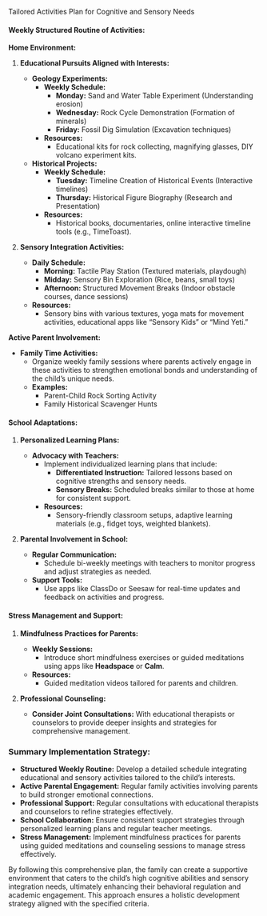 Tailored Activities Plan for Cognitive and Sensory Needs

#### **Weekly Structured Routine of Activities:**

**Home Environment:**

1. **Educational Pursuits Aligned with Interests:**
   - **Geology Experiments:**
     - **Weekly Schedule:**
       - **Monday:** Sand and Water Table Experiment (Understanding erosion)
       - **Wednesday:** Rock Cycle Demonstration (Formation of minerals)
       - **Friday:** Fossil Dig Simulation (Excavation techniques)
     - **Resources:**
       - Educational kits for rock collecting, magnifying glasses, DIY volcano experiment kits.
   - **Historical Projects:**
     - **Weekly Schedule:**
       - **Tuesday:** Timeline Creation of Historical Events (Interactive timelines)
       - **Thursday:** Historical Figure Biography (Research and Presentation)
     - **Resources:**
       - Historical books, documentaries, online interactive timeline tools (e.g., TimeToast).

2. **Sensory Integration Activities:**
   - **Daily Schedule:**
     - **Morning:** Tactile Play Station (Textured materials, playdough)
     - **Midday:** Sensory Bin Exploration (Rice, beans, small toys)
     - **Afternoon:** Structured Movement Breaks (Indoor obstacle courses, dance sessions)
   - **Resources:**
     - Sensory bins with various textures, yoga mats for movement activities, educational apps like “Sensory Kids” or “Mind Yeti.”

**Active Parent Involvement:**

- **Family Time Activities:**
  - Organize weekly family sessions where parents actively engage in these activities to strengthen emotional bonds and understanding of the child’s unique needs.
  - **Examples:**
    - Parent-Child Rock Sorting Activity
    - Family Historical Scavenger Hunts

#### **School Adaptations:**

1. **Personalized Learning Plans:**
   - **Advocacy with Teachers:**
     - Implement individualized learning plans that include:
       - **Differentiated Instruction:** Tailored lessons based on cognitive strengths and sensory needs.
       - **Sensory Breaks:** Scheduled breaks similar to those at home for consistent support.
     - **Resources:**
       - Sensory-friendly classroom setups, adaptive learning materials (e.g., fidget toys, weighted blankets).

2. **Parental Involvement in School:**
   - **Regular Communication:**
     - Schedule bi-weekly meetings with teachers to monitor progress and adjust strategies as needed.
   - **Support Tools:**
     - Use apps like ClassDo or Seesaw for real-time updates and feedback on activities and progress.

#### **Stress Management and Support:**

1. **Mindfulness Practices for Parents:**
   - **Weekly Sessions:**
     - Introduce short mindfulness exercises or guided meditations using apps like **Headspace** or **Calm**.
   - **Resources:**
     - Guided meditation videos tailored for parents and children.

2. **Professional Counseling:**
   - **Consider Joint Consultations:** With educational therapists or counselors to provide deeper insights and strategies for comprehensive management.

### Summary Implementation Strategy:

- **Structured Weekly Routine:** Develop a detailed schedule integrating educational and sensory activities tailored to the child’s interests.
- **Active Parental Engagement:** Regular family activities involving parents to build stronger emotional connections.
- **Professional Support:** Regular consultations with educational therapists and counselors to refine strategies effectively.
- **School Collaboration:** Ensure consistent support strategies through personalized learning plans and regular teacher meetings.
- **Stress Management:** Implement mindfulness practices for parents using guided meditations and counseling sessions to manage stress effectively.

By following this comprehensive plan, the family can create a supportive environment that caters to the child’s high cognitive abilities and sensory integration needs, ultimately enhancing their behavioral regulation and academic engagement. This approach ensures a holistic development strategy aligned with the specified criteria.